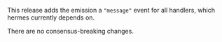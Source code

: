 This release adds the emission a `"message"` event for all handlers, which hermes currently
depends on.

There are no consensus-breaking changes.
